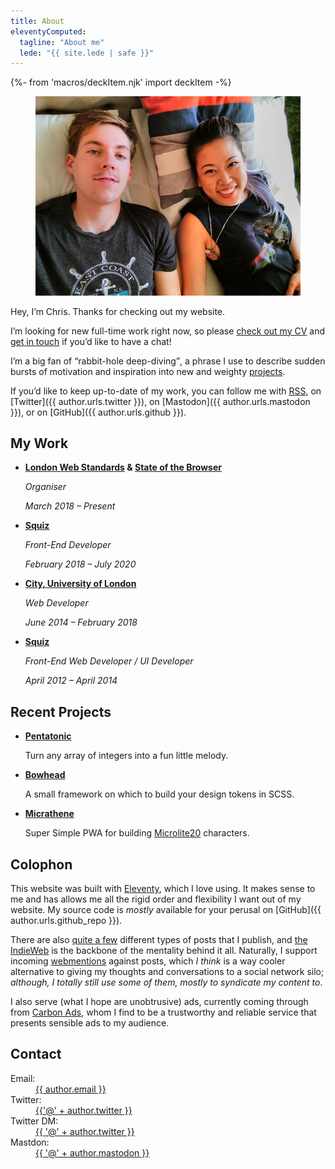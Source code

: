 ```yaml
---
title: About
eleventyComputed:
  tagline: "About me"
  lede: "{{ site.lede | safe }}"
---
```

{%- from 'macros/deckItem.njk' import deckItem -%}

<figure>
    <picture>
        <source type="image/webp" srcset="/images/content/rachel-and-i.webp" />
        <img src="/images/content/rachel-and-i.jpg" alt="Chris Burnell" loading="lazy">
    </picture>
</figure>

Hey, I’m <span class=" [ canada ] ">Chris</span>. Thanks for checking out my website.

<div class=" [ box ] ">I’m looking for new full-time work right now, so please <a href="/cv/">check out my CV</a> and <a href="#contact">get in touch</a> if you’d like to have a chat!</div>

I’m a big fan of <q>rabbit-hole deep-diving</q>, a phrase I use to describe sudden bursts of motivation and inspiration into new and weighty [projects](/projects/).

If you’d like to keep up-to-date of my work, you can follow me with [RSS](/feed.xml), on [Twitter]({{ author.urls.twitter }}), on [Mastodon]({{ author.urls.mastodon }}), or on [GitHub]({{ author.urls.github }}).

## My Work

- **[London Web Standards](https://londonwebstandards.org) & [State of the Browser](https://stateofthebrowser.com)**

    *Organiser*

    *March 2018 – Present*

- **[Squiz](https://squiz.net)**

    *Front-End Developer*

    *February 2018 – July 2020*

- **[City, University of London](https://city.ac.uk)**

    *Web Developer*

    *June 2014 – February 2018*

- **[Squiz](https://squiz.net)**

    *Front-End Web Developer / UI Developer*

    *April 2012 – April 2014*

## Recent Projects

- **[Pentatonic](/pentatonic/)**

    Turn any array of integers into a fun little melody.

- **[Bowhead](/bowhead/)**

    A small framework on which to build your design tokens in SCSS.

- **[Micrathene](https://micro.bloodbuilder.online/)**

    Super Simple PWA for building [Microlite20](https://micro.bloodbuilder.online/docs/Microlite20.pdf) characters.

## Colophon

This website was built with [Eleventy](https://11ty.dev), which I love using. It makes sense to me and has allows me all the rigid order and flexibility I want out of my website. My source code is *mostly* available for your perusal on [GitHub]({{ author.urls.github_repo }}).

There are also [quite a few](/archive/) different types of posts that I publish, and [the IndieWeb](https://indieweb.org) is the backbone of the mentality behind it all. Naturally, I support incoming [webmentions](https://indieweb.org/webmention) against posts, which *I think* is a way cooler alternative to giving my thoughts and conversations to a social network silo; *although, I totally still use some of them, mostly to syndicate my content to*.

I also serve (what I hope are unobtrusive) ads, currently coming through from [Carbon Ads](https://www.carbonads.net), whom I find to be a trustworthy and reliable service that presents sensible ads to my audience.

## Contact

<dl>
    <dt>Email:</dt>
    <dd><a class=" [ canada ] " href="mailto:{{ author.email }}">{{ author.email }}</a></dd>
    <dt>Twitter:</dt>
    <dd><a class=" [ canada ] " href="{{ author.urls.twitter }}">{{'@' + author.twitter }}</a></dd>
    <dt>Twitter DM:</dt>
    <dd><a class=" [ canada ] " href="https://twitter.com/messages/compose?recipient_id={{ author.twitter }}">{{ '@' + author.twitter }}</a></dd>
    <dt>Mastdon:</dt>
    <dd><a class=" [ canada ] " href="{{ author.urls.mastodon }}">{{ '@' + author.mastodon }}</a></dd>
</dl>
